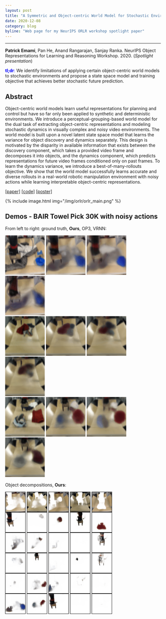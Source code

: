 ```yaml
---
layout: post
title: "A Symmetric and Object-centric World Model for Stochastic Environments"
date: 2020-12-08
category: blog
byline: "Web page for my NeurIPS ORLR workshop spotlight paper"
---
```


<script type="text/javascript" async
  src="https://cdn.mathjax.org/mathjax/latest/MathJax.js?config=TeX-MML-AM_CHTML">
</script>

<script type="text/x-mathjax-config">
MathJax.Hub.Config({
  TeX: { equationNumbers: { autoNumber: "AMS" } },
  tex2jax: {inlineMath: [['$','$'], ['\\(','\\)']]}
});
</script>

---
**Patrick Emami**, Pan He, Anand Rangarajan, Sanjay Ranka. NeurIPS Object Representations for Learning and Reasoning Workshop. 2020. (*Spotlight presentation*)

 
<span style="color:blue">**tl;dr**:</span> We identify limitations of applying certain object-centric world models to stochastic environments and propose a state space model and training objective that achieves better stochastic future prediction.

## Abstract

Object-centric world models learn useful representations for planning and control but have so far only been applied to synthetic and deterministic environments. We introduce a perceptual-grouping-based world model for the dual task of extracting object-centric representations and modeling stochastic dynamics in visually complex and noisy video environments. The world model is built upon a novel latent state space model that learns the variance for object discovery and dynamics separately. This design is motivated by the disparity in available information that exists between the discovery component, which takes a provided video frame and decomposes it into objects, and the dynamics component, which predicts representations for future video frames conditioned only on past frames. To learn the dynamics variance, we introduce a best-of-many-rollouts objective. We show that the world model successfully learns accurate and diverse rollouts in a real-world robotic manipulation environment with noisy actions while learning interpretable object-centric representations.

[[paper]](https://github.com/orlrworkshop/orlrworkshop.github.io/blob/master/pdf/ORLR_3.pdf) [[code]](https://github.com/pemami4911/symmetric-and-object-centric-world-models) [[poster]](/pdfs/Workshop_poster_HD.pdf)

{%
    include image.html
    img="/img/orlr/orlr_main.png"
%}


## Demos - BAIR Towel Pick 30K with noisy actions

<!-- {%
    include image.html
    img="/img/orlr/BAIR_Ours-video-1-rollout-0.gif"
%}
{%
    include image.html
    img="/img/orlr/BAIR_VRNN-video-1-rollout-0.gif"
%} -->
From left to right: ground truth, **Ours**, OP3, VRNN:

<div class="image-wrapper">
    <img src="/img/orlr/BAIR_gt-video-1-rollout-0.gif">
    <img src="/img/orlr/BAIR_Ours-video-1-rollout-0.gif">
    <img src="/img/orlr/BAIR_OP3-video-1-rollout-0.gif">
    <img src="/img/orlr/BAIR_VRNN-video-1-rollout-0.gif">
</div>

<div class="image-wrapper">
    <img src="/img/orlr/BAIR_gt-video-2-rollout-0.gif">
    <img src="/img/orlr/BAIR_Ours-video-2-rollout-0.gif">
    <img src="/img/orlr/BAIR_OP3-video-2-rollout-0.gif">
    <img src="/img/orlr/BAIR_VRNN-video-2-rollout-0.gif">
</div>

<div class="image-wrapper">
    <img src="/img/orlr/BAIR_gt-video-3-rollout-0.gif">
    <img src="/img/orlr/BAIR_Ours-video-3-rollout-0.gif">
    <img src="/img/orlr/BAIR_OP3-video-3-rollout-0.gif">
    <img src="/img/orlr/BAIR_VRNN-video-3-rollout-0.gif">
</div>

Object decompositions, **Ours**:

<div class="image-wrapper">
    <img src="/img/orlr/BAIR_Ours-slot-video-1-rollout-0.gif">
    <img src="/img/orlr/BAIR_Ours-slot-video-3-rollout-0.gif">
    <img src="/img/orlr/BAIR_Ours-slot-video-4-rollout-0.gif">
    <img src="/img/orlr/BAIR_Ours-slot-video-5-rollout-0.gif">
    <img src="/img/orlr/BAIR_Ours-slot-video-9-rollout-0.gif">
</div>

